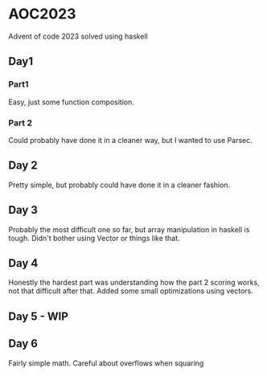 # AOC2023

Advent of code 2023 solved using haskell

## Day1

### Part1

Easy, just some function composition.

### Part 2

Could probably have done it in a cleaner way, but I wanted to use Parsec.

## Day 2

Pretty simple, but probably could have done it in a cleaner fashion.

## Day 3

Probably the most difficult one so far, but array manipulation in haskell is tough.
Didn't bother using Vector or things like that.

## Day 4

Honestly the hardest part was understanding how the part 2 scoring works, not that difficult after that.
Added some small optimizations using vectors.

## Day 5 - WIP

## Day 6

Fairly simple math. Careful about overflows when squaring
